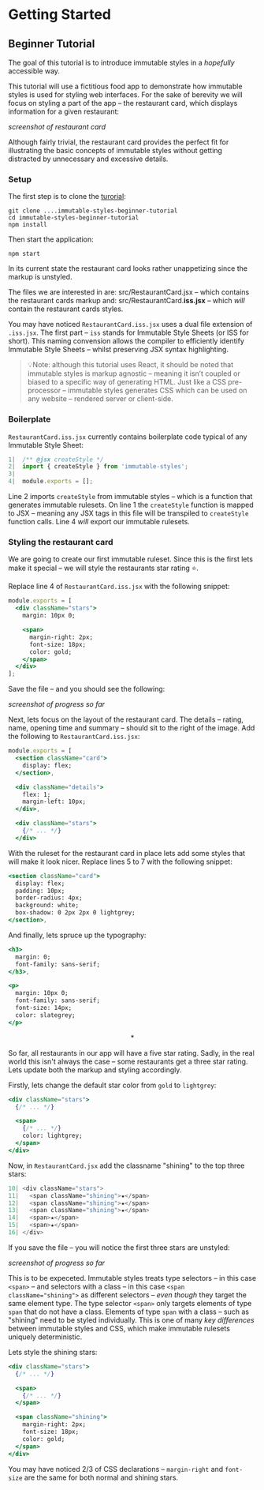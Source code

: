 # Getting Started

## Beginner Tutorial

The goal of this tutorial is to introduce immutable styles in a *hopefully* accessible way.

This tutorial will use a fictitious food app to demonstrate how immutable styles is used for styling web interfaces. For the sake of berevity we will focus on styling a part of the app – the restaurant card, which displays information for a given restaurant:

*screenshot of restaurant card*

Although fairly trivial, the restaurant card provides the perfect fit for illustrating the basic concepts of immutable styles without getting distracted by unnecessary and excessive details.

### Setup

The first step is to clone the [turorial]():

```
git clone ....immutable-styles-beginner-tutorial
cd immutable-styles-beginner-tutorial
npm install
```

Then start the application:

```
npm start
```

In its current state the restaurant card looks rather unappetizing since the markup is unstyled.

The files we are interested in are: src/RestaurantCard.jsx – which contains the restaurant cards markup and: src/RestaurantCard.**iss.jsx** – which *will* contain the restaurant cards styles.

You may have noticed `RestaurantCard.iss.jsx` uses a dual file extension of `.iss.jsx`. The first part – `iss` stands for Immutable Style Sheets (or ISS for short). This naming convension allows the compiler to efficiently identify Immutable Style Sheets – whilst preserving JSX syntax highlighting.

> 💡Note: although this tutorial uses React, it should be noted that immutable styles is markup agnostic – meaning it isn’t coupled or biased to a specific way of generating HTML. Just like a CSS pre-processor – immutable styles generates CSS which can be used on any website – rendered server or client-side.

### Boilerplate

`RestaurantCard.iss.jsx` currently contains boilerplate code typical of any Immutable Style Sheet:

```jsx
1|  /** @jsx createStyle */
2|  import { createStyle } from 'immutable-styles';
3|
4|  module.exports = [];
```

Line 2 imports `createStyle` from immutable styles – which is a function that generates immutable rulesets. On line 1 the `createStyle` function is mapped to JSX – meaning any JSX tags in this file will be transpiled to `createStyle` function calls. Line 4 *will* export our immutable rulesets.

### Styling the restaurant card

We are going to create our first immutable ruleset. Since this is the first lets make it special – we will style the restaurants star rating ⭐️.

Replace line 4 of  `RestaurantCard.iss.jsx` with the following snippet:

```jsx
module.exports = [
  <div className="stars">
    margin: 10px 0;

    <span>
      margin-right: 2px;
      font-size: 18px;
      color: gold;
    </span>
  </div>
];
```

Save the file – and you should see the following:

*screenshot of progress so far*

Next, lets focus on the layout of the restaurant card. The details – rating, name, opening time and summary – should sit to the right of the image. Add the following to `RestaurantCard.iss.jsx`:

```jsx
module.exports = [
  <section className="card">
    display: flex;
  </section>,

  <div className="details">
    flex: 1;
    margin-left: 10px;
  </div>,

  <div className="stars">
    {/* ... */}
  </div>
```

With the ruleset for the restaurant card in place lets add some styles that will make it look nicer. Replace lines 5 to 7 with the following snippet:

```jsx
<section className="card">
  display: flex;
  padding: 10px;
  border-radius: 4px;
  background: white;
  box-shadow: 0 2px 2px 0 lightgrey;
</section>,
```

And finally, lets spruce up the typography:

```jsx
<h3>
  margin: 0;
  font-family: sans-serif;
</h3>,

<p>
  margin: 10px 0;
  font-family: sans-serif;
  font-size: 14px;
  color: slategrey;
</p>
```

<center>*</center>

So far, all restaurants in our app will have a five star rating. Sadly, in the real world this isn't always the case – some restaurants get a three star rating. Lets update both the markup and styling accordingly.

Firstly, lets change the default star color from `gold` to `lightgrey`:

```jsx
<div className="stars">
  {/* ... */}

  <span>
    {/* ... */}
    color: lightgrey;
  </span>
</div>
```

Now, in `RestaurantCard.jsx` add the classname "shining" to the top three stars:

```jsx
10| <div className="stars">
11|   <span className="shining">★</span>
12|   <span className="shining">★</span>
13|   <span className="shining">★</span>
14|   <span>★</span>
15|   <span>★</span>
16| </div>
```

If you save the file – you will notice the first three stars are unstyled:

*screenshot of progress so far*

This is to be expeceted. Immutable styles treats type selectors – in this case `<span>` – and selectors with a class – in this case `<span className="shining">` as different selectors – *even though* they target the same element type. The type selector `<span>` only targets elements of type `span` that do not have a class. Elements of type `span` with a class – such as "shining" need to be styled individually. This is one of many *key differences* between immutable styles and CSS, which make immutable rulesets uniquely deterministic.

Lets style the shining stars:

```jsx
<div className="stars">
  {/* ... */}

  <span>
    {/* ... */}
  </span>

  <span className="shining">
    margin-right: 2px;
    font-size: 18px;
    color: gold;
  </span>
</div>
```

You may have noticed 2/3 of CSS declarations – `margin-right` and `font-size` are the same for both normal and shining stars.